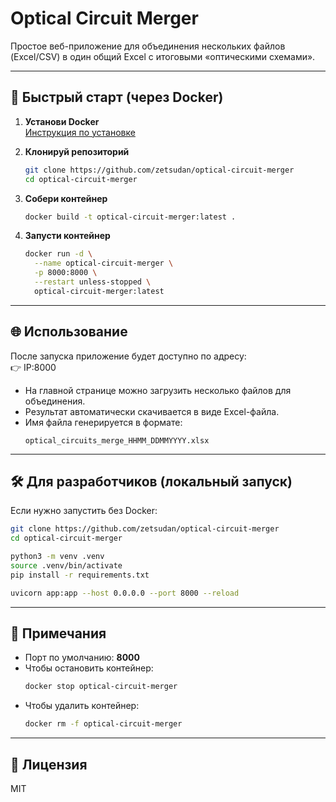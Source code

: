 # Optical Circuit Merger

Простое веб-приложение для объединения нескольких файлов (Excel/CSV) в один общий Excel с итоговыми «оптическими схемами».  

---

## 🚀 Быстрый старт (через Docker)

1. **Установи Docker**  
   [Инструкция по установке](https://docs.docker.com/get-docker/)

2. **Клонируй репозиторий**  
   ```bash
   git clone https://github.com/zetsudan/optical-circuit-merger
   cd optical-circuit-merger
   ```

3. **Собери контейнер**  
   ```bash
   docker build -t optical-circuit-merger:latest .
   ```

4. **Запусти контейнер**  
   ```bash
   docker run -d \
     --name optical-circuit-merger \
     -p 8000:8000 \
     --restart unless-stopped \
     optical-circuit-merger:latest
   ```

---

## 🌐 Использование

После запуска приложение будет доступно по адресу:  
👉 IP:8000

- На главной странице можно загрузить несколько файлов для объединения.  
- Результат автоматически скачивается в виде Excel-файла.  
- Имя файла генерируется в формате:  
  ```
  optical_circuits_merge_HHMM_DDMMYYYY.xlsx
  ```

---

## 🛠️ Для разработчиков (локальный запуск)

Если нужно запустить без Docker:

```bash
git clone https://github.com/zetsudan/optical-circuit-merger
cd optical-circuit-merger

python3 -m venv .venv
source .venv/bin/activate
pip install -r requirements.txt

uvicorn app:app --host 0.0.0.0 --port 8000 --reload
```

---

## 📌 Примечания

- Порт по умолчанию: **8000**  
- Чтобы остановить контейнер:  
  ```bash
  docker stop optical-circuit-merger
  ```
- Чтобы удалить контейнер:  
  ```bash
  docker rm -f optical-circuit-merger
  ```

---

## 📄 Лицензия
MIT
